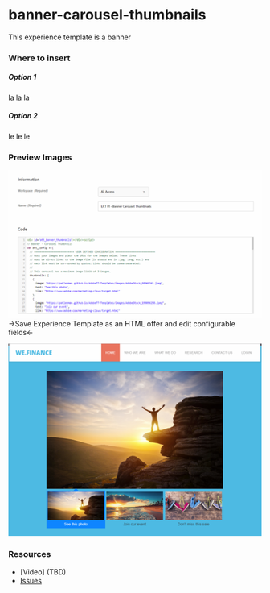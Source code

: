 # banner-carousel-thumbnails

This experience template is a banner 

### Where to insert

##### Option 1
la la la

##### Option 2
le le le


### Preview Images
![Screenshot 1](https://raw.githubusercontent.com/Adobe-Marketing-Cloud/target-experience-templates/master/banner-carousel-thumbnails/ext01a.png)
->Save Experience Template as an HTML offer and edit configurable fields<-


![Screenshot 2](https://raw.githubusercontent.com/Adobe-Marketing-Cloud/target-experience-templates/master/banner-carousel-thumbnails/ext01b.png)

### Resources
* [Video] (TBD)
* [Issues](https://github.com/Adobe-Marketing-Cloud/target-experience-templates/issues)

